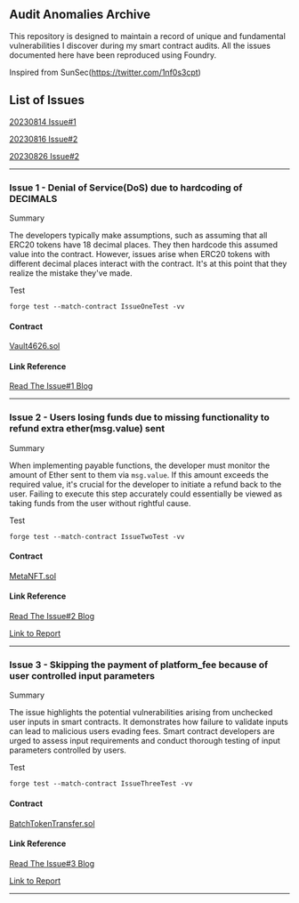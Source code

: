 ## Audit Anomalies Archive

This repository is designed to maintain a record of unique and fundamental vulnerabilities I discover during my smart contract audits. All the issues documented here have been reproduced using Foundry.

Inspired from SunSec(https://twitter.com/1nf0s3cpt)

## List of Issues
[20230814 Issue#1](#issue-1---denial-of-servicedos-due-to-hardcoding-of-decimals)

[20230816 Issue#2](#issue-2---users-losing-funds-due-to-missing-functionality-to-refund-extra-ether-sent)

[20230826 Issue#2](#issue-2---users-losing-funds-due-to-missing-functionality-to-refund-extra-ether-sent)

---

### Issue 1 - Denial of Service(DoS) due to hardcoding of DECIMALS
Summary

The developers typically make assumptions, such as assuming that all ERC20 tokens have 18 decimal places. They then hardcode this assumed value into the contract. However, issues arise when ERC20 tokens with different decimal places interact with the contract. It's at this point that they realize the mistake they've made.

Test
```
forge test --match-contract IssueOneTest -vv
```

#### Contract
[Vault4626.sol](src/Issue1/Vault4626.sol)

#### Link Reference
[Read The Issue#1 Blog](https://zuhaibmd.medium.com/audit-anomalies-archive-issue-1-7caf714fec8b)

---
### Issue 2 - Users losing funds due to missing functionality to refund extra ether(msg.value) sent
Summary

When implementing payable functions, the developer must monitor the amount of Ether sent to them via `msg.value`. If this amount exceeds the required value, it's crucial for the developer to initiate a refund back to the user. Failing to execute this step accurately could essentially be viewed as taking funds from the user without rightful cause.

Test
```
forge test --match-contract IssueTwoTest -vv
```

#### Contract
[MetaNFT.sol](src/Issue2/MetaNFT.sol)

#### Link Reference
[Read The Issue#2 Blog](https://zuhaibmd.medium.com/audit-anomalies-archive-issue-2-eb34fcbcee18)

[Link to Report](https://github.com/solodit/solodit_content/blob/main/reports/AuditOne/2023-04-13-Lotaheros.md#calling-mintfounderhero-may-may-accidently-lock-user-funds)

---

### Issue 3 - Skipping the payment of platform_fee because of user controlled input parameters
Summary

The issue highlights the potential vulnerabilities arising from unchecked user inputs in smart contracts. It demonstrates how failure to validate inputs can lead to malicious users evading fees. Smart contract developers are urged to assess input requirements and conduct thorough testing of input parameters controlled by users.

Test
```
forge test --match-contract IssueThreeTest -vv
```

#### Contract
[BatchTokenTransfer.sol](src/Issue3/BatchTokenTransfer.sol)

#### Link Reference
[Read The Issue#3 Blog](https://zuhaibmd.medium.com/audit-anomalies-archive-issue-1-7caf714fec8b)

[Link to Report](https://github.com/UNSNARL/audit-reports/blob/main/Dropzone_Komet_Security_Assessment.pdf)

---
